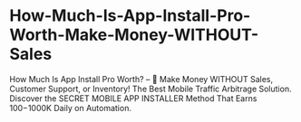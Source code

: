 # How-Much-Is-App-Install-Pro-Worth-Make-Money-WITHOUT-Sales
How Much Is App Install Pro Worth? – 💸 Make Money WITHOUT Sales, Customer Support, or Inventory! The Best Mobile Traffic Arbitrage Solution. Discover the SECRET MOBILE APP INSTALLER Method That Earns $100-$1000K Daily on Automation.
